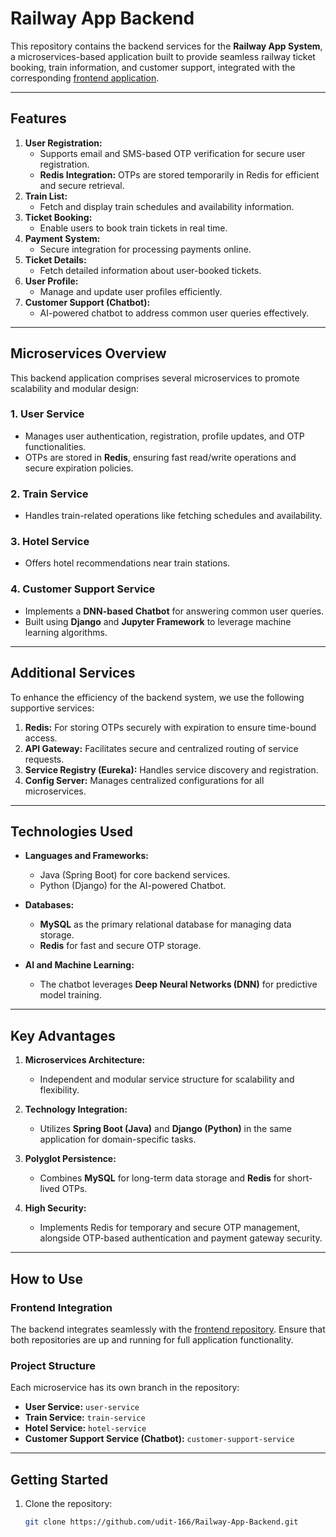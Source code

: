 # Railway App Backend

This repository contains the backend services for the **Railway App System**, a microservices-based application built to provide seamless railway ticket booking, train information, and customer support, integrated with the corresponding [frontend application](https://github.com/udit-166/Railway-App-Frontend).

---

## Features
1. **User Registration:**  
   - Supports email and SMS-based OTP verification for secure user registration.
   - **Redis Integration:** OTPs are stored temporarily in Redis for efficient and secure retrieval.  
2. **Train List:**  
   - Fetch and display train schedules and availability information.
3. **Ticket Booking:**  
   - Enable users to book train tickets in real time.  
4. **Payment System:**  
   - Secure integration for processing payments online.  
5. **Ticket Details:**  
   - Fetch detailed information about user-booked tickets.  
6. **User Profile:**  
   - Manage and update user profiles efficiently.  
7. **Customer Support (Chatbot):**  
   - AI-powered chatbot to address common user queries effectively.

---

## Microservices Overview
This backend application comprises several microservices to promote scalability and modular design:

### 1. User Service
- Manages user authentication, registration, profile updates, and OTP functionalities.
- OTPs are stored in **Redis**, ensuring fast read/write operations and secure expiration policies.

### 2. Train Service
- Handles train-related operations like fetching schedules and availability.

### 3. Hotel Service
- Offers hotel recommendations near train stations.

### 4. Customer Support Service
- Implements a **DNN-based Chatbot** for answering common user queries.  
- Built using **Django** and **Jupyter Framework** to leverage machine learning algorithms.

---

## Additional Services
To enhance the efficiency of the backend system, we use the following supportive services:  
1. **Redis:** For storing OTPs securely with expiration to ensure time-bound access.  
2. **API Gateway:** Facilitates secure and centralized routing of service requests.  
3. **Service Registry (Eureka):** Handles service discovery and registration.  
4. **Config Server:** Manages centralized configurations for all microservices.

---

## Technologies Used
- **Languages and Frameworks:**  
  - Java (Spring Boot) for core backend services.  
  - Python (Django) for the AI-powered Chatbot.

- **Databases:**  
  - **MySQL** as the primary relational database for managing data storage.  
  - **Redis** for fast and secure OTP storage.

- **AI and Machine Learning:**  
  - The chatbot leverages **Deep Neural Networks (DNN)** for predictive model training.

---

## Key Advantages
1. **Microservices Architecture:**  
   - Independent and modular service structure for scalability and flexibility.

2. **Technology Integration:**  
   - Utilizes **Spring Boot (Java)** and **Django (Python)** in the same application for domain-specific tasks.

3. **Polyglot Persistence:**  
   - Combines **MySQL** for long-term data storage and **Redis** for short-lived OTPs.

4. **High Security:**  
   - Implements Redis for temporary and secure OTP management, alongside OTP-based authentication and payment gateway security.

---

## How to Use

### Frontend Integration
The backend integrates seamlessly with the [frontend repository](https://github.com/udit-166/Railway-App-Frontend). Ensure that both repositories are up and running for full application functionality.

### Project Structure
Each microservice has its own branch in the repository:
- **User Service:** `user-service`  
- **Train Service:** `train-service`  
- **Hotel Service:** `hotel-service`  
- **Customer Support Service (Chatbot):** `customer-support-service`  

---

## Getting Started
1. Clone the repository:
   ```bash
   git clone https://github.com/udit-166/Railway-App-Backend.git
